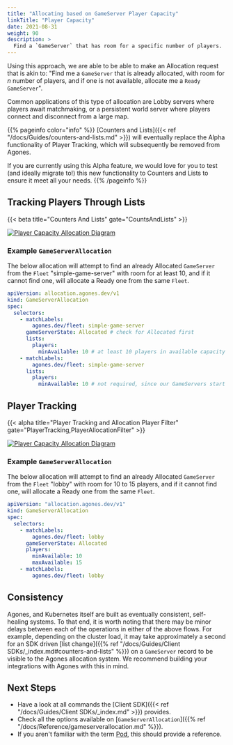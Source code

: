 ```yaml
---
title: "Allocating based on GameServer Player Capacity"
linkTitle: "Player Capacity"
date: 2021-08-31
weight: 90
description: >
  Find a `GameServer` that has room for a specific number of players.
---
```


Using this approach, we are able to be able to make an Allocation request that is akin to: "Find me a `GameServer` 
that is already allocated, with room for _n_ number of players, and if one is not available, allocate me a `Ready` 
`GameServer`".

Common applications of this type of allocation are Lobby servers where players await matchmaking, or a
persistent world server where players connect and disconnect from a large map.

{{% pageinfo color="info" %}}
[Counters and Lists]({{< ref "/docs/Guides/counters-and-lists.md" >}}) will eventually replace the Alpha functionality
of Player Tracking, which will subsequently be removed from Agones.

If you are currently using this Alpha feature, we would love for you to test (and ideally migrate to!) this new
functionality to Counters and Lists to ensure it meet all your needs.
{{% /pageinfo %}}

## Tracking Players Through Lists

{{< beta title="Counters And Lists" gate="CountsAndLists" >}}

<a href="../../../diagrams/allocation-player-capacity-list.puml.png" target="_blank">
<img src="../../../diagrams/allocation-player-capacity-list.puml.png" alt="Player Capacity Allocation Diagram" />
</a>

### Example `GameServerAllocation`

The below allocation will attempt to find an already Allocated `GameServer` from the `Fleet` "simple-game-server" with 
room for at least 10, and if it cannot find one, will allocate a Ready one from the same `Fleet`.

```yaml
apiVersion: allocation.agones.dev/v1
kind: GameServerAllocation
spec:
  selectors:
    - matchLabels:
        agones.dev/fleet: simple-game-server
      gameServerState: Allocated # check for Allocated first
      lists:
        players:
          minAvailable: 10 # at least 10 players in available capacity
    - matchLabels:
        agones.dev/fleet: simple-game-server
      lists:
        players:
          minAvailable: 10 # not required, since our GameServers start with empty lists, but a good practice
```

## Player Tracking

{{< alpha
title="Player Tracking and Allocation Player Filter"
gate="PlayerTracking,PlayerAllocationFilter" >}}

<a href="../../../diagrams/allocation-player-capacity-tracking.puml.png" target="_blank">
<img src="../../../diagrams/allocation-player-capacity-tracking.puml.png" alt="Player Capacity Allocation Diagram" />
</a>

### Example `GameServerAllocation`

The below allocation will attempt to find an already Allocated `GameServer` from the `Fleet` "lobby" with room for 10 
to 15 players, and if it cannot find one, will allocate a Ready one from the same `Fleet`. 

```yaml
apiVersion: "allocation.agones.dev/v1"
kind: GameServerAllocation
spec:
  selectors:
    - matchLabels:
        agones.dev/fleet: lobby
      gameServerState: Allocated
      players:
        minAvailable: 10
        maxAvailable: 15
    - matchLabels:
        agones.dev/fleet: lobby
```

## Consistency

Agones, and Kubernetes itself are built as eventually consistent, self-healing systems. To that end, it is worth
noting that there may be minor delays between each of the operations in either of the above flows. For example,
depending on the cluster load, it may take approximately a second for an SDK driven
[list change]({{% ref "/docs/Guides/Client SDKs/_index.md#counters-and-lists" %}}) on a `GameServer` record to be visible to the Agones
allocation system. We recommend building your integrations with Agones with this in mind.

## Next Steps

- Have a look at all commands the [Client SDK]({{< ref "/docs/Guides/Client SDKs/_index.md" >}}) provides.
- Check all the options available on [`GameServerAllocation`]({{% ref "/docs/Reference/gameserverallocation.md" %}}).
- If you aren't familiar with the term [Pod](https://kubernetes.io/docs/concepts/workloads/pods/pod/), this should
  provide a reference.
